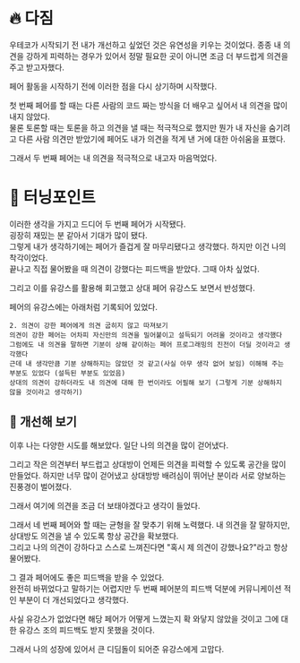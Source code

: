 # 🔥 다짐

우테코가 시작되기 전 내가 개선하고 싶었던 것은 유연성을 키우는 것이었다.
종종 내 의견을 강하게 피력하는 경우가 있어서 정말 필요한 곳이 아니면 조금 더 부드럽게 의견을 주고 받고자했다.

페어 활동을 시작하기 전에 이러한 점을 다시 상기하며 시작했다.  

첫 번째 페어를 할 때는 다른 사람의 코드 짜는 방식을 더 배우고 싶어서 내 의견을 많이 내지 않았다.  
물론 토론할 때는 토론을 하고 의견을 낼 때는 적극적으로 했지만 뭔가 내 자신을 숨기려고 다른 사람 의견만 받았기에 페어도 내가 의견을 적게 낸 거에 대한 아쉬움을 표했다.

그래서 두 번째 페어는 내 의견을 적극적으로 내고자 마음먹었다.

# 🤔 터닝포인트

이러한 생각을 가지고 드디어 두 번째 페어가 시작됐다.  
굉장히 재밌는 분 같아서 기대가 많이 됐다.  
그렇게 내가 생각하기에는 페어가 즐겁게 잘 마무리됐다고 생각했다.
하지만 이건 나의 착각이었다.  
끝나고 직접 물어봤을 때 의견이 강했다는 피드백을 받았다.
그때 아차 싶었다.

그리고 이를 유강스를 활용해 회고했고 상대 페어 유강스도 보면서 반성했다.

페어의 유강스에는 아래처럼 기록되어 있었다.

```
2. 의견이 강한 페어에게 의견 굽히지 않고 따져보기
의견이 강한 페어는 어차피 자신만의 의견을 밀어붙이고 설득되기 어려울 것이라고 생각했다
그럼에도 내 의견을 말하면 기분이 상해 같이하는 페어 프로그래밍의 진전이 더딜 것이라고 생각했다
근데 내 생각만큼 기분 상해하지는 않았던 것 같고(사실 아무 생각 없어 보임) 이해해 주는 부분도 있었다 (설득된 부분도 있었음)
상대의 의견이 강하더라도 내 의견에 대해 한 번이라도 어필해 보기 (그렇게 기분 상해하지 않을 것이라고 생각하기) 
```

## 💊 개선해 보기

이후 나는 다양한 시도를 해보았다.
일단 나의 의견을 많이 걷어냈다.

그리고 작은 의견부터 부드럽고 상대방이 언제든 의견을 피력할 수 있도록 공간을 많이 만들었다.
하지만 너무 많이 걷어냈고 상대방방 배려심이 뛰어난 분이라 서로 양보하는 진풍경이 벌어졌다.

그래서 여기에 의견을 조금 더 보태야겠다고 생각이 들었다.

그래서 네 번째 페어와 할 때는 균형을 잘 맞추기 위해 노력했다.
내 의견을 잘 말하지만, 상대방도 의견을 낼 수 있도록 항상 공간을 확보했다.  
그리고 나의 의견이 강하다고 스스로 느껴진다면 "혹시 제 의견이 강했나요?"라고 항상 물어봤다.

그 결과 페어에도 좋은 피드백을 받을 수 있었다.   
완전히 바뀌었다고 말하기는 어렵지만 두 번째 페어분의 피드백 덕분에 커뮤니케이션 적인 부분이 더 개선되었다고 생각했다.

사실 유강스가 없었다면 해당 페어가 어떻게 느꼈는지 확 와닿지 않았을 것이고 그에 대한 유강스 조의 피드백도 받지 못했을 것이다.

그래서 나의 성장에 있어서 큰 디딤돌이 되어준 유강스에게 고맙다.  
